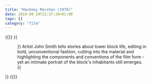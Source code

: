```yaml
---
title: "Hackney Marshes (1978)"
date: 2019-08-29T22:37:20+01:00
tags: []
category: "film"
---
```

{{<link>}}
  {{<figure img="/stream/hackney-marshes-1978.jpg"
            caption="Hackney Marshes (1978)">}}
    <span class="quotation">Artist John Smith tells stories about tower block life, editing in bold, unconventional fashion, cutting into the material and highlighting the components and conventions of the film form - yet an intimate portrait of the block's inhabitants still emerges.</span>
  {{</figure>}}
{{</link>}}
